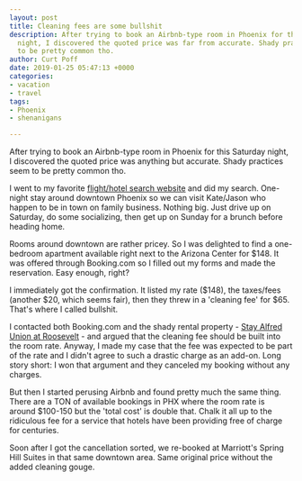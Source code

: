 ```yaml
---
layout: post
title: Cleaning fees are some bullshit
description: After trying to book an Airbnb-type room in Phoenix for this Saturday
  night, I discovered the quoted price was far from accurate. Shady practices seem
  to be pretty common tho.
author: Curt Poff
date: 2019-01-25 05:47:13 +0000
categories:
- vacation
- travel
tags:
- Phoenix
- shenanigans

---
```

After trying to book an Airbnb-type room in Phoenix for this Saturday night, I discovered the quoted price was anything but accurate. Shady practices seem to be pretty common tho.

<!--more-->

I went to my favorite [flight/hotel search website](https://hipmunk.com) and did my search. One-night stay around downtown Phoenix so we can visit Kate/Jason who happen to be in town on family business. Nothing big. Just drive up on Saturday, do some socializing, then get up on Sunday for a brunch before heading home.

Rooms around downtown are rather pricey. So I was delighted to find a one-bedroom apartment available right next to the Arizona Center for $148. It was offered through Booking.com so I filled out my forms and made the reservation. Easy enough, right?

I immediately got the confirmation. It listed my rate ($148), the taxes/fees (another $20, which seems fair), then they threw in a 'cleaning fee' for $65. That's where I called bullshit.

I contacted both Booking.com and the shady rental property -
[Stay Alfred Union at Roosevelt](https://www.stayalfred.com/property/stay-alfred-at-union-roosevelt) - and argued that the cleaning fee should be built into the room rate. Anyway, I made my case that the fee was expected to be part of the rate and I didn't agree to such a drastic charge as an add-on. Long story short: I won that argument and they canceled my booking without any charges.

But then I started perusing Airbnb and found pretty much the same thing. There are a TON of available bookings in PHX where the room rate is around $100-150 but the 'total cost' is double that. Chalk it all up to the ridiculous fee for a service that hotels have been providing free of charge for centuries.

Soon after I got the cancellation sorted, we re-booked at Marriott's Spring Hill Suites in that same downtown area. Same original price without the added cleaning gouge.